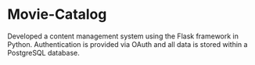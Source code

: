 # Movie-Catalog
Developed a content management system using the Flask framework in Python. Authentication is provided via OAuth and all data is stored within a PostgreSQL database.
